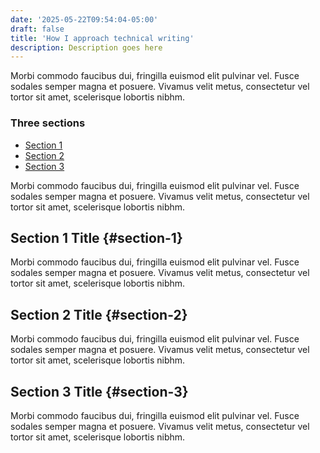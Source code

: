 ```yaml
---
date: '2025-05-22T09:54:04-05:00'
draft: false
title: 'How I approach technical writing'
description: Description goes here
---
```


Morbi commodo faucibus dui, fringilla euismod elit pulvinar vel.
Fusce sodales semper magna et posuere.
Vivamus velit metus, consectetur vel tortor sit amet, scelerisque lobortis nibhm.

### Three sections

- [Section 1](#section-1)
- [Section 2](#section-2)
- [Section 3](#section-3)

Morbi commodo faucibus dui, fringilla euismod elit pulvinar vel.
Fusce sodales semper magna et posuere.
Vivamus velit metus, consectetur vel tortor sit amet, scelerisque lobortis nibhm.

## Section 1 Title {#section-1}

Morbi commodo faucibus dui, fringilla euismod elit pulvinar vel.
Fusce sodales semper magna et posuere.
Vivamus velit metus, consectetur vel tortor sit amet, scelerisque lobortis nibhm.

## Section 2 Title {#section-2}

Morbi commodo faucibus dui, fringilla euismod elit pulvinar vel.
Fusce sodales semper magna et posuere.
Vivamus velit metus, consectetur vel tortor sit amet, scelerisque lobortis nibhm.

## Section 3 Title {#section-3}

Morbi commodo faucibus dui, fringilla euismod elit pulvinar vel.
Fusce sodales semper magna et posuere.
Vivamus velit metus, consectetur vel tortor sit amet, scelerisque lobortis nibhm.
